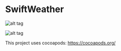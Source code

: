# SwiftWeather

![alt tag](https://cloud.githubusercontent.com/assets/2235307/12532452/9d035646-c1e2-11e5-9f17-764a23243162.png)

![alt tag](https://cloud.githubusercontent.com/assets/2235307/12532473/069b974e-c1e3-11e5-9646-4ba20c955d33.png)

This project uses cocoapods: https://cocoapods.org/
